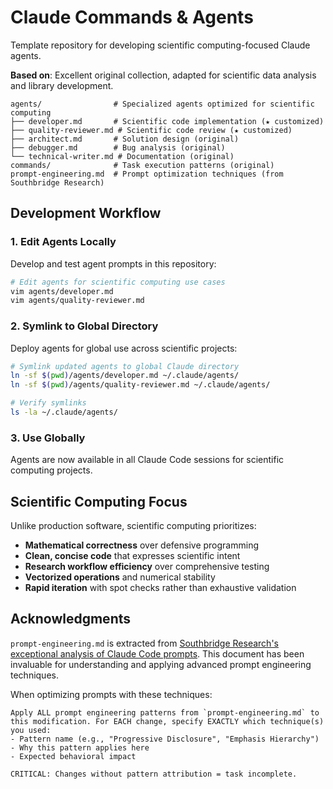 # Claude Commands & Agents

Template repository for developing scientific computing-focused Claude agents.

**Based on**: Excellent original collection, adapted for scientific data analysis and library development.

```
agents/                # Specialized agents optimized for scientific computing
├── developer.md       # Scientific code implementation (★ customized)
├── quality-reviewer.md # Scientific code review (★ customized)  
├── architect.md       # Solution design (original)
├── debugger.md        # Bug analysis (original)
└── technical-writer.md # Documentation (original)
commands/              # Task execution patterns (original)
prompt-engineering.md  # Prompt optimization techniques (from Southbridge Research)
```

## Development Workflow

### 1. Edit Agents Locally
Develop and test agent prompts in this repository:
```bash
# Edit agents for scientific computing use cases
vim agents/developer.md
vim agents/quality-reviewer.md
```

### 2. Symlink to Global Directory
Deploy agents for global use across scientific projects:
```bash
# Symlink updated agents to global Claude directory
ln -sf $(pwd)/agents/developer.md ~/.claude/agents/
ln -sf $(pwd)/agents/quality-reviewer.md ~/.claude/agents/

# Verify symlinks
ls -la ~/.claude/agents/
```

### 3. Use Globally
Agents are now available in all Claude Code sessions for scientific computing projects.

## Scientific Computing Focus
Unlike production software, scientific computing prioritizes:
- **Mathematical correctness** over defensive programming
- **Clean, concise code** that expresses scientific intent
- **Research workflow efficiency** over comprehensive testing  
- **Vectorized operations** and numerical stability
- **Rapid iteration** with spot checks rather than exhaustive validation

## Acknowledgments

`prompt-engineering.md` is extracted from [Southbridge Research's exceptional analysis of Claude Code prompts](https://southbridge-research.notion.site/Prompt-Engineering-The-Art-of-Instructing-AI-2055fec70db181369002dcdea7d9e732). This document has been invaluable for understanding and applying advanced prompt engineering techniques.

When optimizing prompts with these techniques:
```
Apply ALL prompt engineering patterns from `prompt-engineering.md` to this modification. For EACH change, specify EXACTLY which technique(s) you used:
- Pattern name (e.g., "Progressive Disclosure", "Emphasis Hierarchy")
- Why this pattern applies here
- Expected behavioral impact

CRITICAL: Changes without pattern attribution = task incomplete.
```
